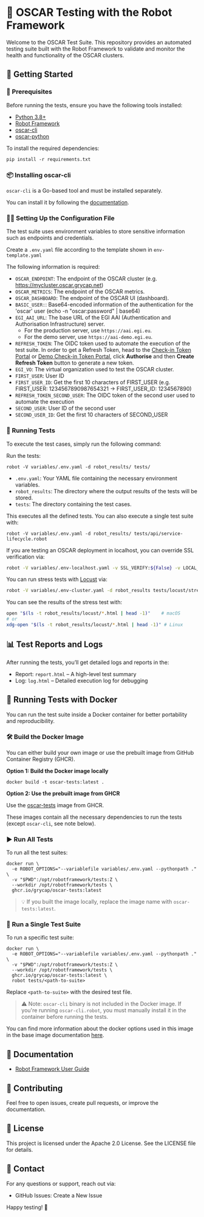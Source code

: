 # 🤖 OSCAR Testing with the Robot Framework

 Welcome to the OSCAR Test Suite. This repository provides an automated testing suite built with the Robot Framework to validate and monitor the health and functionality of the OSCAR clusters.

## 🚀 Getting Started

### 🔧 Prerequisites

Before running the tests, ensure you have the following tools installed:

- [Python 3.8+](https://www.python.org/)
- [Robot Framework](https://robotframework.org/)
- [oscar-cli](https://github.com/grycap/oscar-cli)
- [oscar-python](https://github.com/grycap/oscar_python/)

To install the required dependencies:

```
pip install -r requirements.txt
```

### 📦 Installing oscar-cli
`oscar-cli` is a Go-based tool and must be installed separately.

You can install it by following the [documentation](https://docs.oscar.grycap.net/oscar-cli/#download).

### 🧑‍💻 Setting Up the Configuration File

The test suite uses environment variables to store sensitive information such as  endpoints and credentials.

Create a `.env.yaml` file according to the template shown in `env-template.yaml`

The following information is required:

  - `OSCAR_ENDPOINT`: The endpoint of the OSCAR cluster (e.g. https://mycluster.oscar.grycap.net) 
  - `OSCAR_METRICS`: The endpoint of the OSCAR metrics.
  - `OSCAR_DASHBOARD`: The endpoint of the OSCAR UI (dashboard).
  - `BASIC_USER:`: Base64-encoded information of the authentication for the 'oscar' user (echo -n "oscar:password"  | base64)
  - `EGI_AAI_URL`: The base URL of the EGI AAI (Authentication and Authorisation Infrastructure) server.
      - For the production server, use `https://aai.egi.eu`.
      - For the demo server, use `https://aai-demo.egi.eu`.
  - `REFRESH_TOKEN`: The OIDC token used to automate the execution of the test suite. In order to get a Refresh Token, head to the [Check-in Token Portal](https://aai.egi.eu/token/) or [Demo Check-in Token Portal](https://aai-demo.egi.eu/token/), click **Authorise** and then **Create Refresh Token** button to generate a new token.
  - `EGI_VO`: The virtual organization used to test the OSCAR cluster.
  - `FIRST_USER`: User ID
  - `FIRST_USER_ID`: Get the first 10 characters of FIRST_USER (e.g. FIRST_USER: 1234567890987654321 -> FIRST_USER_ID: 1234567890) 
  - `REFRESH_TOKEN_SECOND_USER`: The OIDC token of the second user used to automate the execution
  - `SECOND_USER`: User ID of the second user
  - `SECOND_USER_ID`: Get the first 10 characters of SECOND_USER



### 🧪 Running Tests

To execute the test cases, simply run the following command:

Run the tests:
```
robot -V variables/.env.yaml -d robot_results/ tests/
```

- `.env.yaml`: Your YAML file containing the necessary environment variables.
-  `robot_results`: The directory where the output results of the tests will be stored.
-  `tests`: The directory containing the test cases.


This executes all the defined tests. You can also execute a single test suite with:

```
robot -V variables/.env.yaml -d robot_results/ tests/api/service-lifecycle.robot
```

If you are testing an OSCAR deployment in localhost, you can override SSL verification via:

```sh
robot -V variables/.env-localhost.yaml -v SSL_VERIFY:${False} -v LOCAL_TESTING:${True} -d robot_results tests/api/service-lifecycle.robot
```

You can run stress tests with [Locust](https://locust.io) via:
```sh
robot -V variables/.env-cluster.yaml -d robot_results tests/locust/stress-locust.robot
````
You can see the results of the stress test with:
```sh
open "$(ls -t robot_results/locust/*.html | head -1)"    # macOS
# or
xdg-open "$(ls -t robot_results/locust/*.html | head -1)" # Linux
```

## 📊 Test Reports and Logs

After running the tests, you’ll get detailed logs and reports in the:

- Report: `report.html` – A high-level test summary
- Log: `log.html` – Detailed execution log for debugging

## 🐳 Running Tests with Docker

You can run the test suite inside a Docker container for better portability and reproducibility.

### 🛠️ Build the Docker Image

You can either build your own image or use the prebuilt image from GitHub Container Registry (GHCR).

**Option 1: Build the Docker image locally**

```
docker build -t oscar-tests:latest .
```

**Option 2: Use the prebuilt image from GHCR**

Use the [oscar-tests](https://github.com/orgs/grycap/packages/container/package/oscar-tests) image from GHCR.


These images contain all the necessary dependencies to run the tests (except `oscar-cli`, see note below).

### ▶️ Run All Tests
To run all the test suites:

```
docker run \
  -e ROBOT_OPTIONS="--variablefile variables/.env.yaml --pythonpath ." \
  -v "$PWD":/opt/robotframework/tests:Z \
  --workdir /opt/robotframework/tests \
  ghcr.io/grycap/oscar-tests:latest
```
> 💡 If you built the image locally, replace the image name with `oscar-tests:latest`.

### 🧪 Run a Single Test Suite
To run a specific test suite:

```
docker run \
  -e ROBOT_OPTIONS="--variablefile variables/.env.yaml --pythonpath ." \
  -v "$PWD":/opt/robotframework/tests:Z \
  --workdir /opt/robotframework/tests \
  ghcr.io/grycap/oscar-tests:latest \
  robot tests/<path-to-suite>
```
Replace `<path-to-suite>` with the desired test file.

> ⚠️ Note: `oscar-cli` binary is not included in the Docker image.
> If you're running `oscar-cli.robot`, you must manually install it in the container before running the tests.

You can find more information about the docker options used in this image in the base image documentation [here](https://github.com/ppodgorsek/docker-robot-framework).

## 📖 Documentation

  - [Robot Framework User Guide](https://robotframework.org)
	

## 🙌 Contributing

Feel free to open issues, create pull requests, or improve the documentation.

## 📜 License

This project is licensed under the Apache 2.0 License. See the LICENSE file for details.

## 💬 Contact

For any questions or support, reach out via:
  - GitHub Issues: Create a New Issue

Happy testing! 🎉
